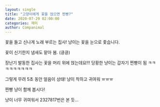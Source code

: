 ```yaml
---
layout: single
title: "고양이에게 꽃을 얹으면 찐빵?"
date: 2020-07-29 02:00:00
categories: 재미
author: Companimal
---
```


꽃을 들고 신나게 노래 부르는 집사! 냥이는 꽃을 눈으로 좇습니다.

꽃이 신기한지 냄새도 맡아 봄. (킁킁)

장난기 발동한 집사는 꽃을 머리 위에 얹는데요!!! 당황한 냥이는 갑자기 찐빵이 됨 ㅋㅋㅋㅋㅋㅋㅋㅋㅋ

그렇게 무려 5초 동안 얼음이 상태! 냥이 착하고 귀여워 ㅠㅠㅠ

찐빵 냥이 함께 봅시다!

냥이 너무 귀여워서 2327817번은 본 듯...

